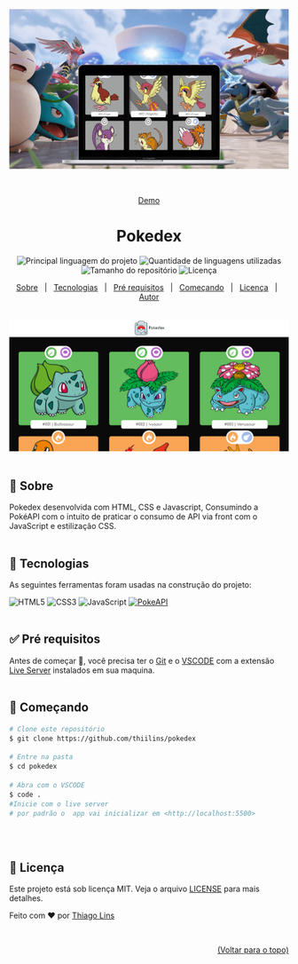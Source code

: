 <div align="center" id="top"> 
   <a href="https://tgbr.site/pokedex_html" target="_blank"><img src="./.github/preview.gif" alt="Pokedex" /></a>

&#xa0;

<a href="https://td-pokedex.surge.sh/">Demo</a>

</div>

<h1 align="center">Pokedex</h1>

<p align="center">
  <img alt="Principal linguagem do projeto" src="https://img.shields.io/github/languages/top/thiilins/pokedex?style=for-the-badge&color=ef5350">

  <img alt="Quantidade de linguagens utilizadas" src="https://img.shields.io/github/languages/count/thiilins/pokedex?style=for-the-badge&color=ef5350">

  <img alt="Tamanho do repositório" src="https://img.shields.io/github/repo-size/thiilins/pokedex?style=for-the-badge&color=ef5350">

  <img alt="Licença" src="https://img.shields.io/github/license/thiilins/pokedex?style=for-the-badge&color=ef5350">

</p>
<p align="center">
  <a href="#dart-sobre">Sobre</a> &#xa0; | &#xa0;
  <a href="#rocket-tecnologias">Tecnologias</a> &#xa0; | &#xa0;
  <a href="#white_check_mark-pré-requisitos">Pré requisitos</a> &#xa0; | &#xa0;
  <a href="#checkered_flag-começando">Começando</a> &#xa0; | &#xa0;
  <a href="#memo-licença">Licença</a> &#xa0; | &#xa0;
  <a href="https://github.com/thiilins" target="_blank">Autor</a>
</p>

<br>
  <a href="https://td-pokedex.surge.sh" target="_blank"><img src="./.github/screenshot.png" alt="Pokedex" /></a>
 <br>
<br>

## :dart: Sobre

Pokedex desenvolvida com HTML, CSS e Javascript, Consumindo a PokéAPI com o intuito de praticar o consumo de API via front com o JavaScript e estilização CSS.
<br>
<br>

## :rocket: Tecnologias

As seguintes ferramentas foram usadas na construção do projeto:

![HTML5](https://img.shields.io/badge/-html5-E34F26?style=for-the-badge&logo=html5&logoColor=white) ![CSS3](https://img.shields.io/badge/-css3-1572B6?style=for-the-badge&logo=css3&logoColor=white) ![JavaScript](https://img.shields.io/badge/-JavaScript-F7DF1E?style=for-the-badge&logo=javascript&logoColor=black)
[![PokeAPI](https://img.shields.io/badge/-PokeAPI-ef5350?style=for-the-badge&logo=Pokemon&logoColor=white&color=ef5350)](https://pokeapi.co/) <br><br>

## :white_check_mark: Pré requisitos

Antes de começar :checkered_flag:, você precisa ter o [Git](https://git-scm.com) e o [VSCODE](https://nodejs.org/en/) com a extensão [Live Server](https://marketplace.visualstudio.com/items?itemName=ritwickdey.LiveServer) instalados em sua maquina.
<br><br>

## :checkered_flag: Começando

```bash
# Clone este repositório
$ git clone https://github.com/thiilins/pokedex

# Entre na pasta
$ cd pokedex

# Abra com o VSCODE
$ code .
#Inicie com o live server
# por padrão o  app vai inicializar em <http://localhost:5500>
```

<br><br>

## :memo: Licença

Este projeto está sob licença MIT. Veja o arquivo [LICENSE](LICENSE.md) para mais detalhes.

Feito com :heart: por <a href="https://github.com/thiilins" target="_blank">Thiago Lins</a>

&#xa0;

<div align="right" >
<a  href="#top">(Voltar para o topo)</a>
</div>
